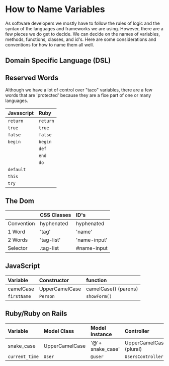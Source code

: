 # How to Name Variables

As software developers we mostly have to follow the rules of logic and the syntax of the languages and frameworks we are using. However, there are a few pieces we do get to decide. We can decide on the names of variables, methods, functions, classes, and id's. Here are some considerations and conventions for how to name them all well.

## Domain Specific Language (DSL)



## Reserved Words

Although we have a lot of control over "taco" variables, there are a few words that are 'protected' because they are a fixe part of one or many languages.

| Javascript | Ruby |
|:--- |:--- |
| `return` | `return` |
| `true` | `true` |
| `false` | `false` |
| `begin` | `begin` |
| | `def` |
| | `end` |
| | `do`  |
| `default` |  |
| `this` |  |
| `try` |  | |

## The Dom

| | CSS Classes | ID's
|:--- |:--- |:--- |
| Convention | hyphenated | hyphenated |
| 1 Word | 'tag' | 'name' |
| 2 Words | 'tag-list' | 'name-input' |
| Selector | .tag-list | #name-input |

## JavaScript

| Variable | Constructor | function |
|:--- |:--- | :--- |
| camelCase | UpperCamelCase | camelCase() (parens) |
| `firstName` | `Person` | `showForm()` |

## Ruby/Ruby on Rails

| Variable | Model Class | Model Instance | Controller | Table |
|:--- |:--- |:--- |:--- |:--- |
| snake_case | UpperCamelCase | '@'+ snake_case' |  UpperCamelCases (plural) | snake_cases (plural) |
| `current_time` | `User` | `@user` | `UsersController` | `users` |
